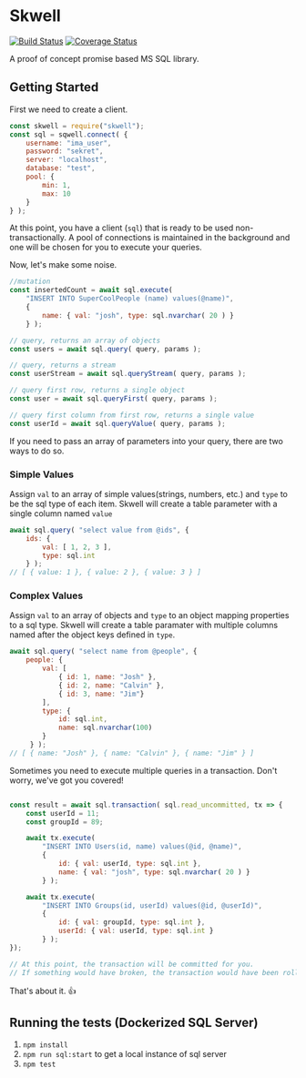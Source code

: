 # Skwell
[![Build Status](https://travis-ci.org/digitalBush/skwell.svg?branch=master)](https://travis-ci.org/digitalBush/skwell)
[![Coverage Status](https://coveralls.io/repos/github/digitalBush/skwell/badge.svg)](https://coveralls.io/github/digitalBush/skwell)

A proof of concept promise based MS SQL library.

## Getting Started

First we need to create a client.

``` js
const skwell = require("skwell");
const sql = sqwell.connect( {
	username: "ima_user",
	password: "sekret",
	server: "localhost",
	database: "test",
	pool: {
		min: 1,
		max: 10
	}
} );

```

At this point, you have a client (`sql`) that is ready to be used non-transactionally. A pool of connections is maintained in the background and one will be chosen for you to execute your queries.

Now, let's make some noise.
``` js
//mutation
const insertedCount = await sql.execute(
	"INSERT INTO SuperCoolPeople (name) values(@name)",
	{
		name: { val: "josh", type: sql.nvarchar( 20 ) }
	} );

// query, returns an array of objects
const users = await sql.query( query, params );

// query, returns a stream
const userStream = await sql.queryStream( query, params );

// query first row, returns a single object
const user = await sql.queryFirst( query, params );

// query first column from first row, returns a single value
const userId = await sql.queryValue( query, params );

```

If you need to pass an array of parameters into your query, there are two ways to do so.

### Simple Values
Assign `val` to an array of simple values(strings, numbers, etc.) and `type` to be the sql type of each item. Skwell will create a table parameter with a single column named `value`
``` js
await sql.query( "select value from @ids", {
	ids: {
		val: [ 1, 2, 3 ],
		type: sql.int
	} );
// [ { value: 1 }, { value: 2 }, { value: 3 } ]
```

### Complex Values
Assign `val` to an array of objects and `type` to an object mapping properties to a sql type. Skwell will create a table paramater with multiple columns named after the object keys defined in `type`.
``` js
await sql.query( "select name from @people", {
	people: {
		val: [
			{ id: 1, name: "Josh" },
			{ id: 2, name: "Calvin" },
			{ id: 3, name: "Jim"}
		],
		type: {
			id: sql.int,
			name: sql.nvarchar(100)
		}
	 } );
// [ { name: "Josh" }, { name: "Calvin" }, { name: "Jim" } ]
```


Sometimes you need to execute multiple queries in a transaction. Don't worry, we've got you covered!

``` js

const result = await sql.transaction( sql.read_uncommitted, tx => {
	const userId = 11;
	const groupId = 89;

	await tx.execute(
		"INSERT INTO Users(id, name) values(@id, @name)",
		{
			id: { val: userId, type: sql.int },
			name: { val: "josh", type: sql.nvarchar( 20 ) }
		} );

	await tx.execute(
		"INSERT INTO Groups(id, userId) values(@id, @userId)",
		{
			id: { val: groupId, type: sql.int },
			userId: { val: userId, type: sql.int }
		} );
});

// At this point, the transaction will be committed for you.
// If something would have broken, the transaction would have been rolled back.
```
That's about it. 👍

## Running the tests (Dockerized SQL Server)
1. `npm install`
1. `npm run sql:start` to get a local instance of sql server
1. `npm test`
